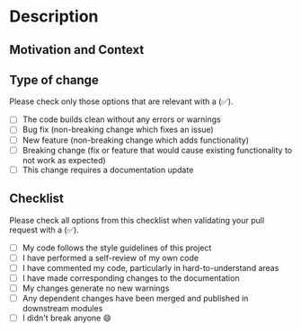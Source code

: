 # Description

<!--
Please include a summary of the change and which issue is fixed.
Describe your changes, the overall approach, the underlying design.
These notes will help understanding how your code works. Thanks!
-->

## Motivation and Context

<!--
Thank you for your contribution to the semantic-kernel repo!
Please help reviewers and future users, providing the following information:
  1. Why is this change required?
  2. What problem does it solve?
  3. What scenario does it contribute to?
  4. IMPORTANT: If it fixes an open issue, please link to the issue here.
-->

## Type of change

Please check only those options that are relevant with a (✅).

- [ ] The code builds clean without any errors or warnings
- [ ] Bug fix (non-breaking change which fixes an issue)
- [ ] New feature (non-breaking change which adds functionality)
- [ ] Breaking change (fix or feature that would cause existing functionality to not work as expected)
- [ ] This change requires a documentation update

## Checklist

Please check all options from this checklist when validating your pull request with a (✅).

- [ ] My code follows the style guidelines of this project
- [ ] I have performed a self-review of my own code
- [ ] I have commented my code, particularly in hard-to-understand areas
- [ ] I have made corresponding changes to the documentation
- [ ] My changes generate no new warnings
- [ ] Any dependent changes have been merged and published in downstream modules
- [ ] I didn't break anyone :smile:
